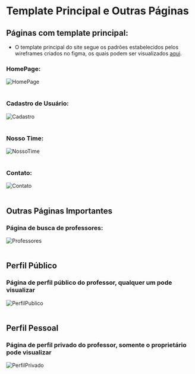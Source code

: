 # Template Principal e Outras Páginas
## Páginas com template principal:
- O template principal do site segue os padrôes estabelecidos pelos wireframes criados no figma, os quais podem ser visualizados [aqui](https://github.com/ICEI-PUC-Minas-PPLCC-TI/tiaw-ppl-cc-m-20212-aulas-particulares-2/blob/master/Documentacao/05-ProjetoSolucao/02-ProjetoInterface/02-Wireframes.md).<br>
### HomePage:
![HomePage](https://user-images.githubusercontent.com/79855405/145944925-e6477c62-07d8-4d96-ac57-eabc4c0c9cfe.png) <br> <br>

### Cadastro de Usuário:
![Cadastro](https://user-images.githubusercontent.com/79855405/145945172-60c448f0-4d25-4f6a-8242-9cb7e0be3c6f.png) <br> <br>

### Nosso Time:
![NossoTime](https://user-images.githubusercontent.com/79855405/145945332-ddfb3e6a-f761-4b5b-a068-1d8f9f90166e.png) <br> <br>

### Contato:
![Contato](https://user-images.githubusercontent.com/79855405/145945551-87d53aab-788d-46ca-9832-dc4f3869c4f7.png) <br> <br>

## Outras Páginas Importantes
### Página de busca de professores:
![Professores](https://user-images.githubusercontent.com/79855405/145946103-96de0c20-af0b-496d-89ac-c27231451a32.png) <br> <br>

## Perfil Público 
### Página de perfil público do professor, qualquer um pode visualizar
![PerfilPublico](https://user-images.githubusercontent.com/79855405/145946158-b45a4d06-777b-44ad-8b7d-cfbf45848334.png) <br> <br>

## Perfil Pessoal
### Página de perfil privado do professor, somente o proprietário pode visualizar
![PerfilPrivado](https://user-images.githubusercontent.com/79855405/145946190-fd97e53a-db3d-4a79-a27e-60ea86a55905.png) <br> <br>
